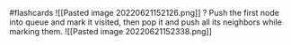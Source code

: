 #flashcards 
![[Pasted image 20220621152126.png]]
?
Push the first node into queue and mark it visited, then pop it and push all its neighbors while marking them.
![[Pasted image 20220621152338.png]]